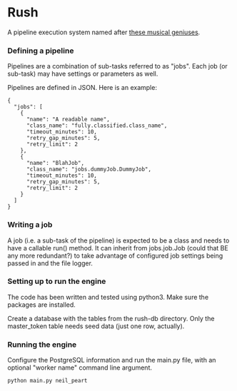 # Rush
A pipeline execution system named after [these musical geniuses](https://www.rush.com).

### Defining a pipeline
Pipelines are a combination of sub-tasks referred to as "jobs". Each job (or sub-task) may have settings or parameters as well. 

Pipelines are defined in JSON. Here is an example:
```
{
  "jobs": [
    {
      "name": "A readable name",
      "class_name": "fully.classified.class_name",
      "timeout_minutes": 10,
      "retry_gap_minutes": 5,
      "retry_limit": 2
    },
    {
      "name": "BlahJob",
      "class_name": "jobs.dummyJob.DummyJob",
      "timeout_minutes": 10,
      "retry_gap_minutes": 5,
      "retry_limit": 2
    }
  ]
}
```

### Writing a job
A job (i.e. a sub-task of the pipeline) is expected to be a class and needs to have a callable run() method. It can inherit from jobs.job.Job (could that BE any more redundant?) to take advantage of configured job settings being passed in and the file logger.  

### Setting up to run the engine
The code has been written and tested using python3. Make sure the packages are installed. 

Create a database with the tables from the rush-db directory. Only the master_token table needs seed data (just one row, actually).

### Running the engine
Configure the PostgreSQL information and run the main.py file, with an optional "worker name" command line argument.

```python main.py neil_peart```
